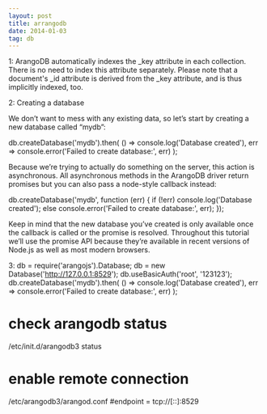 ```yaml
---
layout: post
title: arrangodb
date: 2014-01-03
tag: db
---
```


1: ArangoDB automatically indexes the _key attribute in each collection. There is no need to index this attribute separately. Please note
that a document's _id attribute is derived from the _key attribute, and is thus implicitly indexed, too.


2: Creating a database

We don’t want to mess with any existing data, so let’s start by creating a new database called “mydb”:

db.createDatabase('mydb').then(
  () => console.log('Database created'),
  err => console.error('Failed to create database:', err)
);

Because we’re trying to actually do something on the server, this action is asynchronous.
All asynchronous methods in the ArangoDB driver return promises but you can also pass a node-style callback instead:

db.createDatabase('mydb', function (err) {
  if (!err) console.log('Database created');
  else console.error('Failed to create database:', err);
});

Keep in mind that the new database you’ve created is only available once the callback is called or the promise is resolved.
Throughout this tutorial we’ll use the promise API because they’re available in recent versions of Node.js as well as most modern browsers.


 3:
 db = require('arangojs').Database;
 db = new Database('http://127.0.0.1:8529');
 db.useBasicAuth('root', '123123');
 db.createDatabase('mydb').then(
  () => console.log('Database created'),
  err => console.error('Failed to create database:', err)
);



# check arangodb status  
/etc/init.d/arangodb3 status

# enable remote connection
/etc/arangodb3/arangod.conf   #endpoint = tcp://[::]:8529

